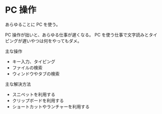 # PC 操作

あらゆることに PC を使う。

PC 操作が拙いと、あらゆる仕事が遅くなる。
PC を使う仕事で文字読みとタイピングが遅いやつは何をやってもダメ。

主な操作

- キー入力、タイピング
- ファイルの検索
- ウィンドウやタブの検索

主な解決方法

- スニペットを利用する
- クリップボードを利用する
- ショートカットやランチャーを利用する
